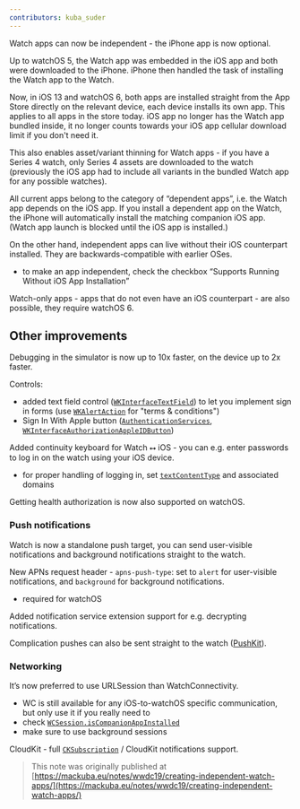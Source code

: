 ```yaml
---
contributors: kuba_suder
---
```


Watch apps can now be independent - the iPhone app is now optional.

Up to watchOS 5, the Watch app was embedded in the iOS app and both were downloaded to the iPhone. iPhone then handled the task of installing the Watch app to the Watch.

Now, in iOS 13 and watchOS 6, both apps are installed straight from the App Store directly on the relevant device, each device installs its own app. This applies to all apps in the store today. iOS app no longer has the Watch app bundled inside, it no longer counts towards your iOS app cellular download limit if you don't need it.

This also enables asset/variant thinning for Watch apps - if you have a Series 4 watch, only Series 4 assets are downloaded to the watch (previously the iOS app had to include all variants in the bundled Watch app for any possible watches).

All current apps belong to the category of “dependent apps”, i.e. the Watch app depends on the iOS app. If you install a dependent app on the Watch, the iPhone will automatically install the matching companion iOS app. (Watch app launch is blocked until the iOS app is installed.)

On the other hand, independent apps can live without their iOS counterpart installed. They are backwards-compatible with earlier OSes.

- to make an app independent, check the checkbox “Supports Running Without iOS App Installation”

Watch-only apps - apps that do not even have an iOS counterpart - are also possible, they require watchOS 6.


## Other improvements

Debugging in the simulator is now up to 10x faster, on the device up to 2x faster.

Controls:

- added text field control ([`WKInterfaceTextField`](https://developer.apple.com/documentation/watchkit/wkinterfacetextfield)) to let you implement sign in forms (use [`WKAlertAction`](https://developer.apple.com/documentation/watchkit/wkalertaction) for "terms & conditions")
- Sign In With Apple button ([`AuthenticationServices`](https://developer.apple.com/documentation/authenticationservices), [`WKInterfaceAuthorizationAppleIDButton`](https://developer.apple.com/documentation/watchkit/wkinterfaceauthorizationappleidbutton))

Added continuity keyboard for Watch ⭤ iOS - you can e.g. enter passwords to log in on the watch using your iOS device.

- for proper handling of logging in, set [`textContentType`](https://developer.apple.com/documentation/watchkit/wkinterfacetextfield/3120036-settextcontenttype) and associated domains

Getting health authorization is now also supported on watchOS.


### Push notifications

Watch is now a standalone push target, you can send user-visible notifications and background notifications straight to the watch.

New APNs request header - `apns-push-type`: set to `alert` for user-visible notifications, and `background` for background notifications.

- required for watchOS

Added notification service extension support for e.g. decrypting notifications.

Complication pushes can also be sent straight to the watch ([PushKit](https://developer.apple.com/documentation/pushkit)).


### Networking

It’s now preferred to use URLSession than WatchConnectivity.

- WC is still available for any iOS-to-watchOS specific communication, but only use it if you really need to
- check [`WCSession.isCompanionAppInstalled`](https://developer.apple.com/documentation/watchconnectivity/wcsession/3235766-iscompanionappinstalled)
- make sure to use background sessions

CloudKit - full [`CKSubscription`](https://developer.apple.com/documentation/cloudkit/cksubscription) / CloudKit notifications support.

> This note was originally published at [https://mackuba.eu/notes/wwdc19/creating-independent-watch-apps/](https://mackuba.eu/notes/wwdc19/creating-independent-watch-apps/)
